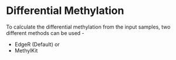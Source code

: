 # Differential Methylation

To calculate the differential methylation from the input samples, two different methods can be used -&#x20;

* EdgeR (Default) or
* MethylKit
